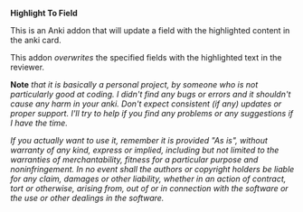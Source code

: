 **Highlight To Field**

This is an Anki addon that will update a field with the highlighted content in the anki card.

This addon *overwrites* the specified fields with the highlighted text in the reviewer.

**Note** *that it is basically a personal project, by someone who is not particularly good at coding. I didn't find any bugs or errors and it shouldn't cause any harm in your anki. Don't expect consistent (if any) updates or proper support. I'll try to help if you find any problems or any suggestions if I have the time.*

*If you actually want to use it, remember it is provided "As is", without warranty of any kind, express or implied, including but not limited to the warranties of merchantability, fitness for a particular purpose and noninfringement. In no event shall the authors or copyright holders be liable for any claim, damages or other liability, whether in an action of contract, tort or otherwise, arising from, out of or in connection with the software or the use or other dealings in the software.*
